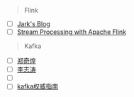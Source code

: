 > Flink

- [ ] [Jark's Blog](http://wuchong.me/)
- [ ] [Stream Processing with Apache Flink](https://www.infoq.com/presentations/stream-processing-apache-flink)

> Kafka

- [ ] [郑奇煌](http://zqhxuyuan.github.io/)
- [ ] [李志涛](http://blog.csdn.net/lizhitao)
- [ ] []()
- [ ] [kafka权威指南](https://www.safaribooksonline.com/library/view/kafka-the-definitive/9781491936153/)
